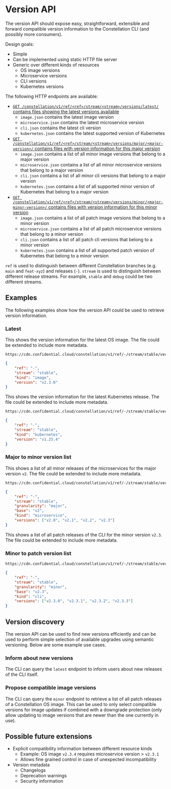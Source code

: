 # Version API

The version API should expose easy, straightforward, extensible and forward compatible version information to the Constellation CLI (and possibly more consumers).

Design goals:

- Simple
- Can be implemented using static HTTP file server
- Generic over different kinds of resources
    - OS image versions
    - Microservice versions
    - CLI versions
    - Kubernetes versions

The following HTTP endpoints are available:

- [`GET /constellation/v1/ref/<ref>/stream/<stream>/versions/latest/` contains files showing the latest versions available](#latest)
    - `image.json` contains the latest image version
    - `microservice.json` contains the latest microservice version
    - `cli.json` contains the latest cli version
    - `kubernetes.json` contains the latest supported version of Kubernetes
- [`GET /constellation/v1/ref/<ref>/stream/<stream>/versions/major/<major-version>/` contains files with version information for this major version](#major-to-minor-version-list)
    - `image.json` contains a list of all minor image versions that belong to a major version
    - `microservice.json` contains a list of all minor microservice versions that belong to a major version
    - `cli.json` contains a list of all minor cli versions that belong to a major version
    - `kubernetes.json` contains a list of all supported minor version of Kubernetes that belong to a major version
- [`GET /constellation/v1/ref/<ref>/stream/<stream>/versions/minor/<major-minor-version>/` contains files with version information for this minor version](#minor-to-patch-version-list)
    - `image.json` contains a list of all patch image versions that belong to a minor version
    - `microservice.json` contains a list of all patch microservice versions that belong to a minor version
    - `cli.json` contains a list of all patch cli versions that belong to a minor version
    - `kubernetes.json` contains a list of all supported patch version of Kubernetes that belong to a minor version

`ref` is used to distinguish between different Constellation branches (e.g. `main` and `feat-xyz`) and releases (`-`).
`stream` is used to distinguish between different release streams. For example, `stable` and `debug` could be two different streams.

## Examples

The following examples show how the version API could be used to retrieve version information.

### Latest

This shows the version information for the latest OS image. The file could be extended to include more metadata.

```
https://cdn.confidential.cloud/constellation/v1/ref/-/stream/stable/versions/latest/image.json
```

```json
{
    "ref": "-",
    "stream": "stable",
    "kind": "image",
    "version": "v2.3.0"
}
```

This shows the version information for the latest Kubernetes release. The file could be extended to include more metadata.

```
https://cdn.confidential.cloud/constellation/v1/ref/-/stream/stable/versions/latest/kubernetes.json
```

```json
{
    "ref": "-",
    "stream": "stable",
    "kind": "kubernetes",
    "version": "v1.25.4"
}
```

### Major to minor version list

This shows a list of all minor releases of the microservices for the major version `v2`. The file could be extended to include more metadata.

```
https://cdn.confidential.cloud/constellation/v1/ref/-/stream/stable/versions/major/v2/microservice.json
```

```json
{
    "ref": "-",
    "stream": "stable",
    "granularity": "major",
    "base": "v2",
    "kind": "microservice",
    "versions": ["v2.0", "v2.1", "v2.2", "v2.3"]
}
```

This shows a list of all patch releases of the CLI for the minor version `v2.3`. The file could be extended to include more metadata.

### Minor to patch version list

```
https://cdn.confidential.cloud/constellation/v1/ref/-/stream/stable/versions/minor/v2.3/cli.json
```

```json
{
    "ref": "-",
    "stream": "stable",
    "granularity": "minor",
    "base": "v2.3",
    "kind": "cli",
    "versions": ["v2.3.0", "v2.3.1", "v2.3.2", "v2.3.3"]
}
```

## Version discovery

The version API can be used to find new versions efficiently and can be used to perform simple selection of available upgrades using semantic versioning.
Below are some example use cases.

### Inform about new versions

The CLI can query the `latest` endpoint to inform users about new releases of the CLI itself.

### Propose compatible image versions

The CLI can query the `minor` endpoint to retrieve a list of all patch releases of a Constellation OS image. This can be used to only select compatible versions for image updates if combined with a downgrade protection (only allow updating to image versions that are newer than the one currently in use).


## Possible future extensions

- Explicit compatibility information between different resource kinds
    - Example: OS image `v2.3.4` requires microservice version > `v2.3.1`
    - Allows fine grained control in case of unexpected incompatibility
- Version metadata
    - Changelogs
    - Deprecation warnings
    - Security information
